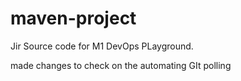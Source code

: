 # maven-project
Jir
Source code for M1 DevOps PLayground.

made changes to check on the automating GIt polling
